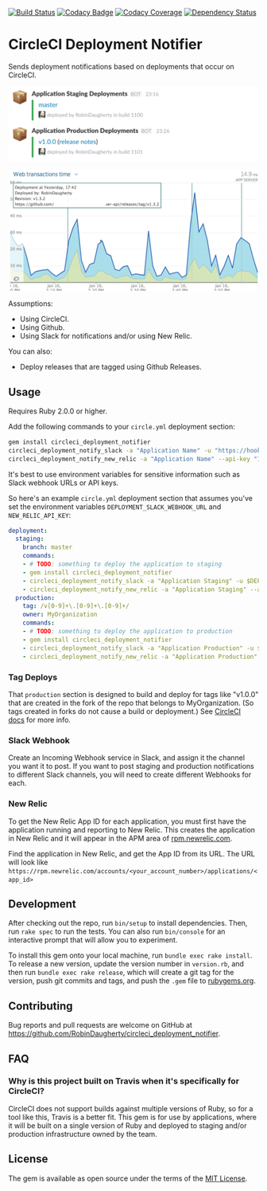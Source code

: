 [![Build Status](https://travis-ci.org/RobinDaugherty/circleci_deployment_notifier.svg?branch=master)](https://travis-ci.org/RobinDaugherty/circleci_deployment_notifier)
[![Codacy Badge](https://api.codacy.com/project/badge/Grade/b76abb83eb5449499cbe3740c147715e)](https://www.codacy.com/app/robindaugherty/circleci_deployment_notifier?utm_source=github.com&amp;utm_medium=referral&amp;utm_content=RobinDaugherty/circleci_deployment_notifier&amp;utm_campaign=Badge_Grade)
[![Codacy Coverage](https://api.codacy.com/project/badge/Coverage/b76abb83eb5449499cbe3740c147715e)](https://www.codacy.com/app/robindaugherty/circleci_deployment_notifier?utm_source=github.com&utm_medium=referral&utm_content=RobinDaugherty/circleci_deployment_notifier&utm_campaign=Badge_Coverage)
[![Dependency Status](https://gemnasium.com/badges/github.com/RobinDaugherty/circleci_deployment_notifier.svg)](https://gemnasium.com/github.com/RobinDaugherty/circleci_deployment_notifier)

# CircleCI Deployment Notifier

Sends deployment notifications based on deployments that occur on CircleCI.

![Deployment notifications on Slack](./images/slack-deployment-notifications.png)

![Deployment indications on New Relic](./images/new-relic-deployments.png)

Assumptions:

- Using CircleCI.
- Using Github.
- Using Slack for notifications and/or using New Relic.

You can also:

- Deploy releases that are tagged using Github Releases.

## Usage

Requires Ruby 2.0.0 or higher.

Add the following commands to your `circle.yml` deployment section:

```sh
gem install circleci_deployment_notifier
circleci_deployment_notify_slack -a "Application Name" -u "https://hooks.slack.com/services/WEBHOOK"
circleci_deployment_notify_new_relic -a "Application Name" --api-key "12345abcde" --app-id "12345678"
```

It's best to use environment variables for sensitive information such as Slack webhook URLs or API keys.

So here's an example `circle.yml` deployment section that 
assumes you've set the environment variables `DEPLOYMENT_SLACK_WEBHOOK_URL` and `NEW_RELIC_API_KEY`:
```yml
deployment:
  staging:
    branch: master
    commands:
    - # TODO: something to deploy the application to staging
    - gem install circleci_deployment_notifier
    - circleci_deployment_notify_slack -a "Application Staging" -u $DEPLOYMENT_SLACK_WEBHOOK_URL
    - circleci_deployment_notify_new_relic -a "Application Staging" --api-key $NEW_RELIC_API_KEY --app-id "12345678"
  production:
    tag: /v[0-9]+\.[0-9]+\.[0-9]+/
    owner: MyOrganization
    commands:
    - # TODO: something to deploy the application to production
    - gem install circleci_deployment_notifier
    - circleci_deployment_notify_slack -a "Application Production" -u $DEPLOYMENT_SLACK_WEBHOOK_URL
    - circleci_deployment_notify_new_relic -a "Application Production" --api-key $NEW_RELIC_API_KEY --app-id "87654321"
```

### Tag Deploys
That `production` section is designed to build and deploy for tags like "v1.0.0" that are created in
the fork of the repo that belongs to MyOrganization.
(So tags created in forks do not cause a build or deployment.)
See [CircleCI docs](https://circleci.com/docs/configuration/#tags) for more info.

### Slack Webhook

Create an Incoming Webhook service in Slack, and assign it the channel you want it to post.
If you want to post staging and production notifications to different Slack channels, you will need
to create different Webhooks for each.

### New Relic

To get the New Relic App ID for each application, you must first have the application running and
reporting to New Relic.
This creates the application in New Relic and it will appear in the APM area of
[rpm.newrelic.com](https://rpm.newrelic.com).

Find the application in New Relic, and get the App ID from its URL.
The URL will look like `https://rpm.newrelic.com/accounts/<your_account_number>/applications/<app_id>`

## Development

After checking out the repo, run `bin/setup` to install dependencies. Then, run `rake spec` to run the tests. You can also run `bin/console` for an interactive prompt that will allow you to experiment.

To install this gem onto your local machine, run `bundle exec rake install`. To release a new version, update the version number in `version.rb`, and then run `bundle exec rake release`, which will create a git tag for the version, push git commits and tags, and push the `.gem` file to [rubygems.org](https://rubygems.org).

## Contributing

Bug reports and pull requests are welcome on GitHub at https://github.com/RobinDaugherty/circleci_deployment_notifier.

## FAQ

### Why is this project built on Travis when it's specifically for CircleCI?

CircleCI does not support builds against multiple versions of Ruby, so for a tool like this, Travis
is a better fit.
This gem is for use by applications, where it will be built on a single version of Ruby and deployed
to staging and/or production infrastructure owned by the team.

## License

The gem is available as open source under the terms of the [MIT License](http://opensource.org/licenses/MIT).
